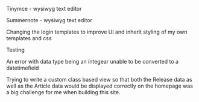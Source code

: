 Tinymce - wysiwyg text editor

Summernote - wysiwyg text editor

Changing the login templates to improve UI and inherit styling of my own templates and css

Testing

An error with data type being an integear unable to be converted to a datetimefield

Trying to write a custom class based view so that both the Release data as well as the Article data would be displayed correctly on the homepage was a big challenge for me when building this site. 